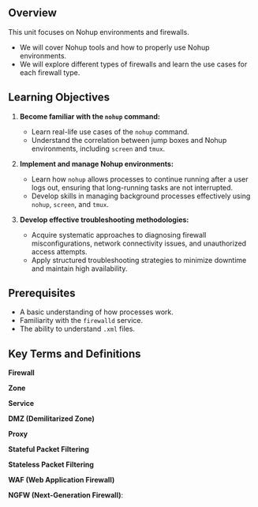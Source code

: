 ## Overview

This unit focuses on Nohup environments and firewalls.

- We will cover Nohup tools and how to properly use Nohup environments.
- We will explore different types of firewalls and learn the use cases for each firewall type.

## Learning Objectives

1. **Become familiar with the `nohup` command:**

   - Learn real-life use cases of the `nohup` command.
   - Understand the correlation between jump boxes and Nohup environments, including `screen` and `tmux`.

2. **Implement and manage Nohup environments:**

   - Learn how `nohup` allows processes to continue running after a user logs out, ensuring that long-running tasks are not interrupted.
   - Develop skills in managing background processes effectively using `nohup`, `screen`, and `tmux`.

3. **Develop effective troubleshooting methodologies:**
   - Acquire systematic approaches to diagnosing firewall misconfigurations, network connectivity issues, and unauthorized access attempts.
   - Apply structured troubleshooting strategies to minimize downtime and maintain high availability.

## Prerequisites

- A basic understanding of how processes work.
- Familiarity with the `firewalld` service.
- The ability to understand `.xml` files.

## Key Terms and Definitions

**Firewall**

**Zone**

**Service**

**DMZ (Demilitarized Zone)**

**Proxy**

**Stateful Packet Filtering**

**Stateless Packet Filtering**

**WAF (Web Application Firewall)**

**NGFW (Next-Generation Firewall)**:
